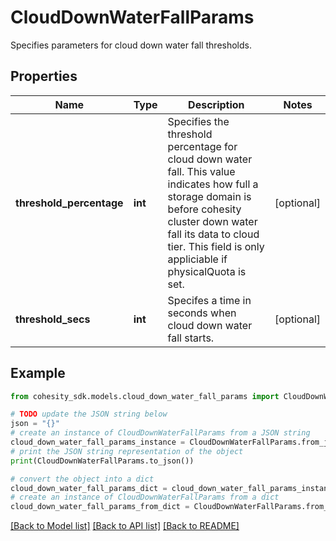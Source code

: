 # CloudDownWaterFallParams

Specifies parameters for cloud down water fall thresholds.

## Properties

Name | Type | Description | Notes
------------ | ------------- | ------------- | -------------
**threshold_percentage** | **int** | Specifies the threshold percentage for cloud down water fall. This value indicates how full a storage domain is before cohesity cluster down water fall its data to cloud tier. This field is only appliciable if physicalQuota is set. | [optional] 
**threshold_secs** | **int** | Specifes a time in seconds when cloud down water fall starts. | [optional] 

## Example

```python
from cohesity_sdk.models.cloud_down_water_fall_params import CloudDownWaterFallParams

# TODO update the JSON string below
json = "{}"
# create an instance of CloudDownWaterFallParams from a JSON string
cloud_down_water_fall_params_instance = CloudDownWaterFallParams.from_json(json)
# print the JSON string representation of the object
print(CloudDownWaterFallParams.to_json())

# convert the object into a dict
cloud_down_water_fall_params_dict = cloud_down_water_fall_params_instance.to_dict()
# create an instance of CloudDownWaterFallParams from a dict
cloud_down_water_fall_params_from_dict = CloudDownWaterFallParams.from_dict(cloud_down_water_fall_params_dict)
```
[[Back to Model list]](../README.md#documentation-for-models) [[Back to API list]](../README.md#documentation-for-api-endpoints) [[Back to README]](../README.md)


